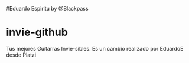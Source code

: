 #Eduardo Espiritu by @Blackpass
# invie-github
Tus mejores Guitarras Invie-sibles.
Es un cambio realizado por EduardoE desde Platzi
